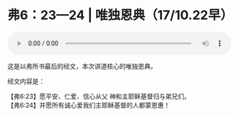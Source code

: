 # 弗6：23—24 | 唯独恩典（17/10.22早）

<audio style="width: 100%;" preload="false" controls controlslist="nodownload"><source src="//cdn.simai.ml/audio/mp3/old/13253.mp3" type="audio/mpeg">Your browser does not support the audio element.</audio>


<p>这是以弗所书最后的经文，本次讲道核心的唯独恩典。</p>

<p>经文内容是：</p>

<p>【弗6:23】愿平安、仁爱、信心从父 神和主耶稣基督归与弟兄们。<br />
【弗6:24】并愿所有诚心爱我们主耶稣基督的人都蒙恩惠！</p>